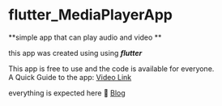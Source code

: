 # flutter_MediaPlayerApp

**simple app that can play audio and video **

this app was created using using **_flutter_**

This app is free to use and the code is available for everyone.
\
A Quick Guide to the app:
[Video Link](https://youtu.be/r58AeI4A0Es?list=PLoST5JgiQZ_SvEj-ilEoLwTgoOtHExMn9)



everything is expected here 🔗
 <a href= "https://nischalvooda.medium.com/flutter-media-player-app-2d69f2c7bf55" target="_blank">Blog</a>

